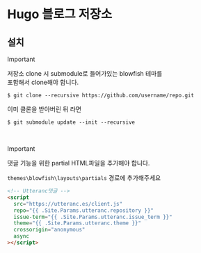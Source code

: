 # Hugo 블로그 저장소

## 설치

> [!IMPORTANT]  
>  저장소 clone 시 submodule로 들어가있는 blowfish 테마를  
>  포함해서 clone해야 합니다.

```shell
$ git clone --recursive https://github.com/username/repo.git
```

이미 클론을 받아버린 뒤 라면

```shell
$ git submodule update --init --recursive
```

<br/>

> [!IMPORTANT]  
> 댓글 기능을 위한 partial HTML파일을 추가해야 합니다.

`themes\blowfish\layouts\partials` 경로에 추가해주세요

```html
<!-- Utteranc댓글 -->
<script
  src="https://utteranc.es/client.js"
  repo="{{ .Site.Params.utteranc.repository }}"
  issue-term="{{ .Site.Params.utteranc.issue_term }}"
  theme="{{ .Site.Params.utteranc.theme }}"
  crossorigin="anonymous"
  async
></script>
```
